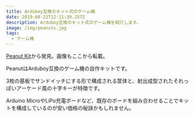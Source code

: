 ```yaml
---
title: Arduboy互換のキット式のゲーム機
date: 2019-08-21T12:11:39.257Z
description: Arduboy互換のキット式のゲーム機を紹介します。
image: /img/peanuts.jpg
tags:
  - ゲーム機
---
```

[Peanut Kit](https://www.tindie.com/products/Ampersand/peanut-kit/)から発見。画像もここから転載。

PeanutはArduboy互換のゲーム機の自作キットです。

3枚の基板でサンドイッチにする形で構成される筐体と、射出成型されたそれっぽいアーケード風の十字キーが特徴です。

Arduino MicroやLiPo充電ボードなど、既存のボードを組み合わせることでキットを構成しているのが安い価格の秘訣かもしれません。
